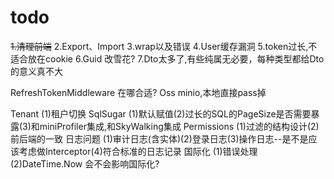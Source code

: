 # todo

~~1.清理前端~~
2.Export、Import
3.wrap以及错误
4.User缓存漏洞
5.token过长,不适合放在cookie
6.Guid 改雪花?
7.Dto太多了,有些纯属无必要，每种类型都给Dto的意义真不大


RefreshTokenMiddleware 在哪合适?
Oss minio,本地直接pass掉

Tenant (1)租户切换
SqlSugar (1)默认赋值(2)过长的SQL的PageSize是否需要暴露(3)和miniProfiler集成,和SkyWalking集成
Permissions (1)过滤的结构设计(2)前后端的一致
日志问题 (1)审计日志(含实体)(2)登录日志(3)操作日志--是不是应该考虑做Interceptor(4)符合标准的日志记录
国际化 (1)错误处理(2)DateTime.Now 会不会影响国际化?

